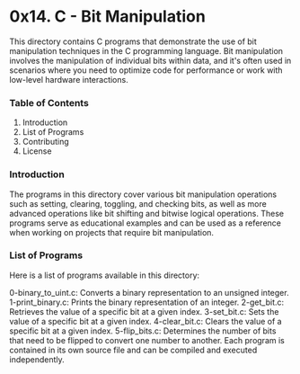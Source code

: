 <h1>0x14. C - Bit Manipulation</h1>
This directory contains C programs that demonstrate the use of bit manipulation techniques in the C programming language. Bit manipulation involves the manipulation of individual bits within data, and it's often used in scenarios where you need to optimize code for performance or work with low-level hardware interactions.

<h3>Table of Contents</h3>
<ol>
<li>Introduction</li>
<li>List of Programs</li>
<li>Contributing</li>
<li>License</li>
</ol>

<h3>Introduction</h3>
The programs in this directory cover various bit manipulation operations such as setting, clearing, toggling, and checking bits, as well as more advanced operations like bit shifting and bitwise logical operations. These programs serve as educational examples and can be used as a reference when working on projects that require bit manipulation.

<h3>List of Programs</h3>
Here is a list of programs available in this directory:

0-binary_to_uint.c: Converts a binary representation to an unsigned integer.
1-print_binary.c: Prints the binary representation of an integer.
2-get_bit.c: Retrieves the value of a specific bit at a given index.
3-set_bit.c: Sets the value of a specific bit at a given index.
4-clear_bit.c: Clears the value of a specific bit at a given index.
5-flip_bits.c: Determines the number of bits that need to be flipped to convert one number to another.
Each program is contained in its own source file and can be compiled and executed independently.
